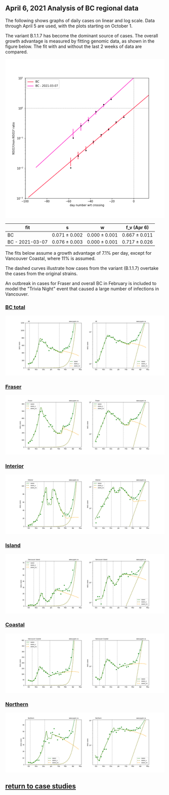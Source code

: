 ## April 6, 2021 Analysis of BC regional data

The following shows graphs of daily cases on linear and log scale. Data through April 5 are used,
with the plots starting on October 1.

The variant B.1.1.7 has become the dominant source of cases.
The overall growth advantage is measured by fitting genomic data, as shown in the figure below.
The fit with and without the last 2 weeks of data are compared.

![var](img/bc_variant_ratio.png)

fit | s | w |f_v (Apr 6)
---|---|---|---
BC|0.071 $\pm$ 0.002|0.000 $\pm$ 0.001|0.667 $\pm$ 0.011
BC - 2021-03-07|0.076 $\pm$ 0.003|0.000 $\pm$ 0.001|0.717 $\pm$ 0.026

The fits below assume a growth advantage of 7.1% per day, except for Vancouver Coastal, where 11% is assumed.

The dashed curves illustrate how cases from the variant (B.1.1.7) overtake the cases from the original strains.

An outbreak in cases for Fraser and overall BC in February is included to model the "Trivia Night" event
that caused a large number of infections in Vancouver.

### [BC total](img/bc_2_8_0406.pdf)

![bc](img/bc_2_8_0406.png)

### [Fraser](img/fraser_2_8_0406.pdf)

![fraser](img/fraser_2_8_0406.png)

### [Interior](img/interior_2_8_0406.pdf)

![interior](img/interior_2_8_0406.png)

### [Island](img/island_2_8_0406.pdf)

![island](img/island_2_8_0406.png)

### [Coastal](img/coastal_2_8_0406.pdf)

![coastal](img/coastal_2_8_0406.png)

### [Northern](img/northern_2_8_0406.pdf)

![northern](img/northern_2_8_0406.png)

## [return to case studies](../index.md)

